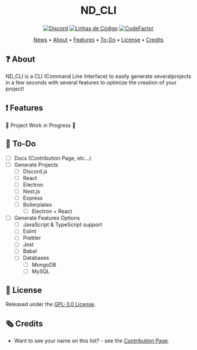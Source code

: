 <h1 align="center">
  <br>
  ND_CLI
  <br>
</h1>

<h3 align=center> </h3>
<div align=center>

[![Discord](https://img.shields.io/discord/679066351456878633.svg?label=&logo=discord&logoColor=ffffff&color=7389D8&labelColor=6A7EC2)](http://discord.gg/5CHARxbaRk)
[![Linhas de Código](https://sonarcloud.io/api/project_badges/measure?project=NedcloarBR_ND_CLI&metric=ncloc)](https://sonarcloud.io/dashboard?id=NedcloarBR_ND_CLI)
[![CodeFactor](https://www.codefactor.io/repository/github/nedcloarbr/n-d-b/badge)](https://www.codefactor.io/repository/github/nedcloarbr/nd_cli)

</div>

<p align="center">
  <a href="#🗞️ News">News</a>
  •
  <a href="#❓ About">About</a>
  • 
  <a href="#❗ Features">Features</a>
  •
  <a href="📝 To-Do">To-Do</a>
  •
  <a href="#📖 License">License</a>
  •
  <a href="#🗞️ Créditos">Credits</a>
</p>

## ❓ About
  ND_CLI is a CLI (Command Line Interface) to easily generate severalprojects in a few seconds with several features to optimize the creation of your project!

## ❗ Features
  🚧 Project Work in Progress 🚧
## 📝 To-Do

- [ ] Docs (Contribution Page, etc...)
- [ ] Generate Projects
  - [ ] Discord.js
  - [ ] React
  - [ ] Electron
  - [ ] Nest.js
  - [ ] Express
  - [ ] Boilerplates
    - [ ] Electron + React
- [ ] Generate Features Options
  - [ ] JavaScript & TypeScript support
  - [ ] Eslint
  - [ ] Prettier
  - [ ] Jest
  - [ ] Babel
  - [ ] Databases
    - [ ] MongoDB
    - [ ] MySQL

## 📖 License

Released under the [GPL-3.0 License](https://github.com/NedcloarBR/ND_CLI/blob/master/License).

## 🗞️ Credits

- Want to see your name on this list? - see the [Contribution Page](https://github.com/NedcloarBR/ND_CLI/blob/master/Docs/CONTRIBUTING.md).
